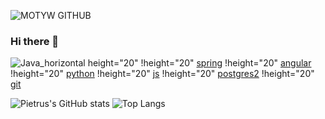 ![MOTYW GITHUB](https://user-images.githubusercontent.com/65807969/119228702-89c41080-bb14-11eb-853c-e9073ff0714f.PNG)

### Hi there 👋
![Java_horizontal height="20"](https://user-images.githubusercontent.com/65807969/119229854-102f2100-bb1a-11eb-97e3-fddca255563c.png)
!height="20" [spring](https://user-images.githubusercontent.com/65807969/119229863-191ff280-bb1a-11eb-8032-7271b1cd290f.png)
!height="20" [angular](https://user-images.githubusercontent.com/65807969/119229873-21782d80-bb1a-11eb-944a-2833b3b025f8.png)
!height="20" [python](https://user-images.githubusercontent.com/65807969/119229879-2806a500-bb1a-11eb-99e8-4078d8ef0db9.jpg)
!height="20" [js](https://user-images.githubusercontent.com/65807969/119229882-2ccb5900-bb1a-11eb-92d3-b26ea7ded209.png)
!height="20" [postgres2](https://user-images.githubusercontent.com/65807969/119229884-305ee000-bb1a-11eb-8586-4133c5715927.png)
!height="20" [git](https://user-images.githubusercontent.com/65807969/119229886-3228a380-bb1a-11eb-8483-33bf428f5970.png)




![Pietrus's GitHub stats](https://github-readme-stats.vercel.app/api?username=Pietrus914&theme=defoult_icons=true)
![Top Langs](https://github-readme-stats.vercel.app/api/top-langs/?username=Pietrus914)
<!--
**Pietrus914/Pietrus914** is a ✨ _special_ ✨ repository because its `README.md` (this file) appears on your GitHub profile.

Here are some ideas to get you started:

- 🔭 I’m currently working on ...
- 🌱 I’m currently learning ...
- 👯 I’m looking to collaborate on ...
- 🤔 I’m looking for help with ...
- 💬 Ask me about ...
- 📫 How to reach me: ...
- 😄 Pronouns: ...
- ⚡ Fun fact: ...
-->
